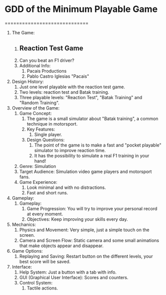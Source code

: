 # GDD of the Minimum Playable Game
=============================
1. The Game:
   1. ## Reaction Test Game
   2. Can you beat an F1 driver?
   3. Additional Info:
       1. Pacais Productions
       2. Pablo Castro Iglesias "Pacais"
2. Design History:
   1. Just one level playable with the reaction test game.
   2. Two levels: reaction test and Batak training.
   3. Three playable levels: "Reaction Test", "Batak Training" and "Random Training".
3. Overview of the Game:
   1. Game Concept:
       1. The game is a small simulator about "Batak training", a common technique in motorsport.
       2. Key Features:
           1. Single player.
       3. Design Questions:
           1. The point of the game is to make a fast and "pocket playable" simulator to improve reaction time.
           2. It has the possibility to simulate a real F1 training in your hand!
   2. Genre: Simulation
   3. Target Audience: Simulation video game players and motorsport fans.
   4. Game Experience:
        1. Look minimal and with no distractions.
        2. Fast and short runs.
4. Gameplay:
   1. Gameplay:
       1. Game Progression: You will try to improve your personal record at every moment.
       2. Objectives: Keep improving your skills every day.
5. Mechanics:
   1. Physics and Movement: Very simple, just a simple touch on the screen.
   2. Camera and Screen Flow: Static camera and some small animations that make objects appear and disappear.
6. Game Options:
   1. Replaying and Saving: Restart button on the different levels, your best score will be saved.
7. Interface:
   1. Help System: Just a button with a tab with info.
   2. GUI (Graphical User Interface): Scores and counters.
   3. Control System:
      1. Tactile actions.
